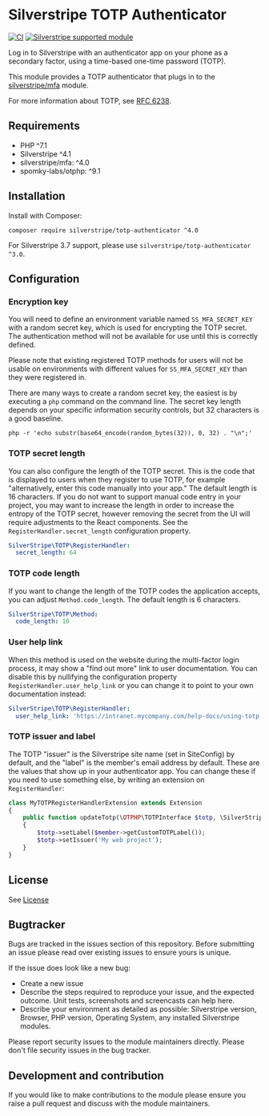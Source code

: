 # Silverstripe TOTP Authenticator

[![CI](https://github.com/silverstripe/silverstripe-totp-authenticator/actions/workflows/ci.yml/badge.svg)](https://github.com/silverstripe/silverstripe-totp-authenticator/actions/workflows/ci.yml)
[![Silverstripe supported module](https://img.shields.io/badge/silverstripe-supported-0071C4.svg)](https://www.silverstripe.org/software/addons/silverstripe-commercially-supported-module-list/)

Log in to Silverstripe with an authenticator app on your phone as a secondary factor, using a time-based one-time
password (TOTP).

This module provides a TOTP authenticator that plugs in to the [silverstripe/mfa](https://github.com/silverstripe/silverstripe-mfa)
module.

For more information about TOTP, see [RFC 6238](https://tools.ietf.org/html/rfc6238).

## Requirements

* PHP ^7.1
* Silverstripe ^4.1
* silverstripe/mfa: ^4.0
* spomky-labs/otphp: ^9.1

## Installation

Install with Composer:

```
composer require silverstripe/totp-authenticator ^4.0
```

For Silverstripe 3.7 support, please use `silverstripe/totp-authenticator ^3.0`.

## Configuration

### Encryption key

You will need to define an environment variable named `SS_MFA_SECRET_KEY` with a random secret key, which is used
for encrypting the TOTP secret. The authentication method will not be available for use until this is correctly defined.

Please note that existing registered TOTP methods for users will not be usable on environments with different values
for `SS_MFA_SECRET_KEY` than they were registered in.

There are many ways to create a random secret key, the easiest
is by executing a `php` command on the command line. The secret key length depends on your
specific information security controls, but 32 characters is a good baseline.

```
php -r 'echo substr(base64_encode(random_bytes(32)), 0, 32) . "\n";'
```

### TOTP secret length

You can also configure the length of the TOTP secret. This is the code that is displayed to users when they register
to use TOTP, for example "alternatively, enter this code manually into your app." The default length is 16 characters.
If you do not want to support manual code entry in your project, you may want to increase the length in order to
increase the entropy of the TOTP secret, however removing the secret from the UI will require adjustments to the React
components. See the `RegisterHandler.secret_length` configuration property.

```yaml
SilverStripe\TOTP\RegisterHandler:
  secret_length: 64
```

### TOTP code length

If you want to change the length of the TOTP codes the application accepts, you can adjust `Method.code_length`. The
default length is 6 characters.

```yaml
SilverStripe\TOTP\Method:
  code_length: 10
```

### User help link

When this method is used on the website during the multi-factor login process, it may show a "find out more" link
to user documentation. You can disable this by nullifying the configuration property `RegisterHandler.user_help_link`
or you can change it to point to your own documentation instead:

```yaml
SilverStripe\TOTP\RegisterHandler:
  user_help_link: 'https://intranet.mycompany.com/help-docs/using-totp'
```

### TOTP issuer and label

The TOTP "issuer" is the Silverstripe site name (set in SiteConfig) by default, and the "label" is the member's email
address by default. These are the values that show up in your authenticator app. You can change these if you need
to use something else, by writing an extension on `RegisterHandler`:

```php
class MyTOTPRegisterHandlerExtension extends Extension
{
    public function updateTotp(\OTPHP\TOTPInterface $totp, \SilverStripe\Security\Member $member)
    {
        $totp->setLabel($member->getCustomTOTPLabel());
        $totp->setIssuer('My web project');
    }
}
```

## License

See [License](LICENSE.md)

## Bugtracker

Bugs are tracked in the issues section of this repository. Before submitting an issue please read over
existing issues to ensure yours is unique.

If the issue does look like a new bug:

 - Create a new issue
 - Describe the steps required to reproduce your issue, and the expected outcome. Unit tests, screenshots
   and screencasts can help here.
 - Describe your environment as detailed as possible: Silverstripe version, Browser, PHP version,
   Operating System, any installed Silverstripe modules.

Please report security issues to the module maintainers directly. Please don't file security issues in the bug tracker.

## Development and contribution

If you would like to make contributions to the module please ensure you raise a pull request and discuss with the
module maintainers.
